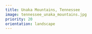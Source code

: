 ```yaml
---
title: Unaka Mountains, Tennessee
image: tennessee_unaka_mountains.jpg
priority: 20
orientation: landscape
---
```


